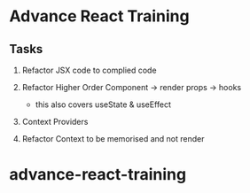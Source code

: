 # Advance React Training

## Tasks

1. Refactor JSX code to complied code
2. Refactor Higher Order Component -> render props -> hooks

   - this also covers useState & useEffect

3. Context Providers
4. Refactor Context to be memorised and not render
# advance-react-training
